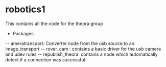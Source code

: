 robotics1
=========

This contains all the code for the theora group

- Packages

-- ameratransport: Converter node from the usb source to an image_transport
-- rover_cam : contains a basic driver for the usb camera and udev rules
-- republish_theora: contains a node which automatically detect if a connection
                     was successful.

